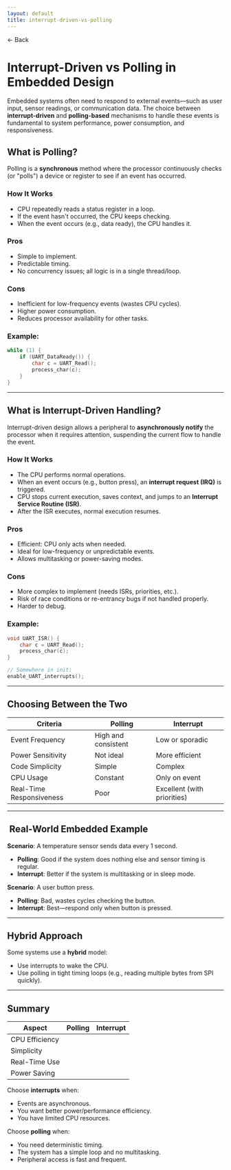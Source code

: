 ```yaml
---
layout: default
title: interrupt-driven-vs-polling 
---
```


<a href="https://anish7610.github.io/technical-writeups" style="text-decoration: none;">← Back</a>


# Interrupt-Driven vs Polling in Embedded Design

Embedded systems often need to respond to external events—such as user input, sensor readings, or communication data. The choice between **interrupt-driven** and **polling-based** mechanisms to handle these events is fundamental to system performance, power consumption, and responsiveness.

##  What is Polling?

Polling is a **synchronous** method where the processor continuously checks (or "polls") a device or register to see if an event has occurred.

###  How It Works

* CPU repeatedly reads a status register in a loop.
* If the event hasn't occurred, the CPU keeps checking.
* When the event occurs (e.g., data ready), the CPU handles it.

###  Pros

* Simple to implement.
* Predictable timing.
* No concurrency issues; all logic is in a single thread/loop.

###  Cons

* Inefficient for low-frequency events (wastes CPU cycles).
* Higher power consumption.
* Reduces processor availability for other tasks.

### Example:

```c
while (1) {
    if (UART_DataReady()) {
        char c = UART_Read();
        process_char(c);
    }
}
```

---

##  What is Interrupt-Driven Handling?

Interrupt-driven design allows a peripheral to **asynchronously notify** the processor when it requires attention, suspending the current flow to handle the event.

###  How It Works

* The CPU performs normal operations.
* When an event occurs (e.g., button press), an **interrupt request (IRQ)** is triggered.
* CPU stops current execution, saves context, and jumps to an **Interrupt Service Routine (ISR)**.
* After the ISR executes, normal execution resumes.

###  Pros

* Efficient: CPU only acts when needed.
* Ideal for low-frequency or unpredictable events.
* Allows multitasking or power-saving modes.

###  Cons

* More complex to implement (needs ISRs, priorities, etc.).
* Risk of race conditions or re-entrancy bugs if not handled properly.
* Harder to debug.

### Example:

```c
void UART_ISR() {
    char c = UART_Read();
    process_char(c);
}

// Somewhere in init:
enable_UART_interrupts();
```

---

##  Choosing Between the Two

| Criteria                 | Polling             | Interrupt                   |
| ------------------------ | ------------------- | --------------------------- |
| Event Frequency          | High and consistent | Low or sporadic             |
| Power Sensitivity        | Not ideal           | More efficient              |
| Code Simplicity          | Simple              | Complex                     |
| CPU Usage                | Constant            | Only on event               |
| Real-Time Responsiveness | Poor                | Excellent (with priorities) |

---

## ️ Real-World Embedded Example

**Scenario**: A temperature sensor sends data every 1 second.

* **Polling**: Good if the system does nothing else and sensor timing is regular.
* **Interrupt**: Better if the system is multitasking or in sleep mode.

**Scenario**: A user button press.

* **Polling**: Bad, wastes cycles checking the button.
* **Interrupt**: Best—respond only when button is pressed.

---

##  Hybrid Approach

Some systems use a **hybrid** model:

* Use interrupts to wake the CPU.
* Use polling in tight timing loops (e.g., reading multiple bytes from SPI quickly).

---

##  Summary

| Aspect         | Polling | Interrupt |
| -------------- | ------- | --------- |
| CPU Efficiency |        |          |
| Simplicity     |        |          |
| Real-Time Use  |        |          |
| Power Saving   |        |          |

Choose **interrupts** when:

* Events are asynchronous.
* You want better power/performance efficiency.
* You have limited CPU resources.

Choose **polling** when:

* You need deterministic timing.
* The system has a simple loop and no multitasking.
* Peripheral access is fast and frequent.
